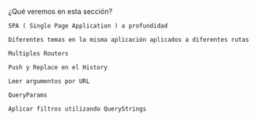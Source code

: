 ¿Qué veremos en esta sección?

    SPA ( Single Page Application ) a profundidad

    Diferentes temas en la misma aplicación aplicados a diferentes rutas

    Multiples Routers

    Push y Replace en el History

    Leer argumentos por URL

    QueryParams

    Aplicar filtros utilizando QueryStrings